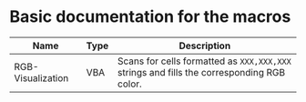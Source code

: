 # Basic documentation for the macros

| Name              | Type | Description                                                                               |
|-------------------|------|-------------------------------------------------------------------------------------------|
| RGB-Visualization | VBA  | Scans for cells formatted as `XXX,XXX,XXX` strings and fills the corresponding RGB color. |